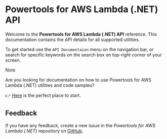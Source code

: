 # Powertools for AWS Lambda (.NET) API

Welcome to the **Powertools for AWS Lambda (.NET) API** reference. This documentation contains the API details for all supported utilities.

To get started use the `API Documentaion` menu on the navigation bar, or search for specific keywords on the search box on top-right corner of your screen.

> [!NOTE]
> Are you looking for documentation on how to use Powertools for AWS Lambda (.NET) utilities and code samples?
>  
> 👉 [Here](https://awslabs.github.io/aws-lambda-powertools-dotnet/) is the perfect place to start.

## Feedback

If you have any feedback, create a new issue in the *Powertools for AWS Lambda (.NET)* repository on [GitHub](https://github.com/awslabs/aws-lambda-powertools-dotnet/issues).
